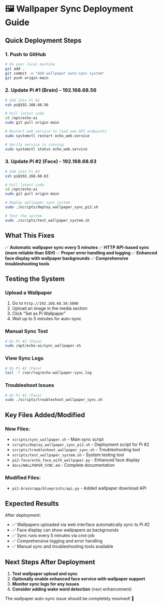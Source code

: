 # 🖼️ Wallpaper Sync Deployment Guide

## Quick Deployment Steps

### 1. Push to GitHub
```bash
# On your local machine
git add .
git commit -m "Add wallpaper auto-sync system"
git push origin main
```

### 2. Update Pi #1 (Brain) - 192.168.68.56
```bash
# SSH into Pi #1
ssh pi@192.168.68.56

# Pull latest code
cd /opt/echo-ai
sudo git pull origin main

# Restart web service to load new API endpoints
sudo systemctl restart echo_web.service

# Verify service is running
sudo systemctl status echo_web.service
```

### 3. Update Pi #2 (Face) - 192.168.68.63
```bash
# SSH into Pi #2
ssh pi@192.168.68.63

# Pull latest code
cd /opt/echo-ai
sudo git pull origin main

# Deploy wallpaper sync system
sudo ./scripts/deploy_wallpaper_sync_pi2.sh

# Test the system
sudo ./scripts/test_wallpaper_system.sh
```

## What This Fixes

✅ **Automatic wallpaper sync every 5 minutes**
✅ **HTTP API-based sync (more reliable than SSH)**
✅ **Proper error handling and logging**
✅ **Enhanced face display with wallpaper backgrounds**
✅ **Comprehensive troubleshooting tools**

## Testing the System

### Upload a Wallpaper
1. Go to `http://192.168.68.56:5000`
2. Upload an image in the media section
3. Click "Set as Pi Wallpaper"
4. Wait up to 5 minutes for auto-sync

### Manual Sync Test
```bash
# On Pi #2 (Face)
sudo /opt/echo-ai/sync_wallpaper.sh
```

### View Sync Logs
```bash
# On Pi #2 (Face)
tail -f /var/log/echo-wallpaper-sync.log
```

### Troubleshoot Issues
```bash
# On Pi #2 (Face)
sudo ./scripts/troubleshoot_wallpaper_sync.sh
```

## Key Files Added/Modified

### New Files:
- `scripts/sync_wallpaper.sh` - Main sync script
- `scripts/deploy_wallpaper_sync_pi2.sh` - Deployment script for Pi #2
- `scripts/troubleshoot_wallpaper_sync.sh` - Troubleshooting tool
- `scripts/test_wallpaper_system.sh` - System testing tool
- `pi2-face/echo_face_with_wallpaper.py` - Enhanced face display
- `docs/WALLPAPER_SYNC.md` - Complete documentation

### Modified Files:
- `pi1-brain/app/blueprints/api.py` - Added wallpaper download API

## Expected Results

After deployment:
- ✅ Wallpapers uploaded via web interface automatically sync to Pi #2
- ✅ Face display can show wallpapers as backgrounds
- ✅ Sync runs every 5 minutes via cron job
- ✅ Comprehensive logging and error handling
- ✅ Manual sync and troubleshooting tools available

## Next Steps After Deployment

1. **Test wallpaper upload and sync**
2. **Optionally enable enhanced face service with wallpaper support**
3. **Monitor sync logs for any issues**
4. **Consider adding wake word detection** (next enhancement)

The wallpaper auto-sync issue should be completely resolved! 🎉